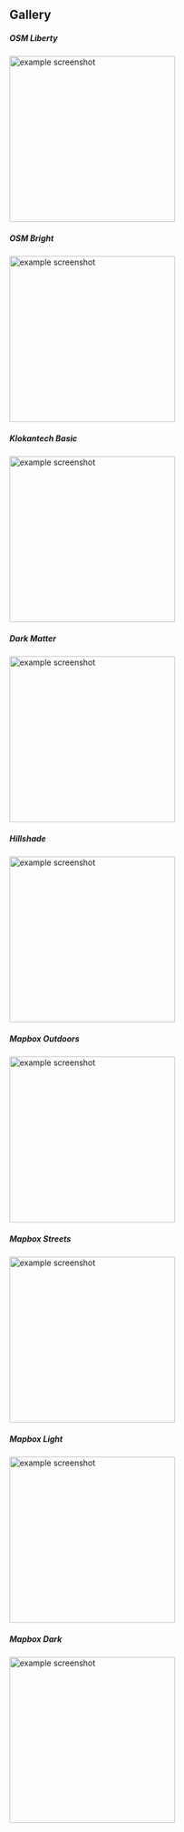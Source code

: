 ## Gallery


<div>
    <h5>OSM Liberty</h5>
    <img src="theme-osm-liberty.png" alt="example screenshot" width="292" />
</div>
<div>
    <h5>OSM Bright</h5>
    <img src="theme-osm-bright.png" alt="example screenshot" width="292" />
</div>
<div>
    <h5>Klokantech Basic</h5>
    <img src="theme-klokantech-basic.png" alt="example screenshot" width="292" />
</div>
<div>
    <h5>Dark Matter</h5>
    <img src="theme-dark-matter.png" alt="example screenshot" width="292" />
</div>
<div>
    <h5>Hillshade</h5>
    <img src="../vector_map_tiles-example-hillshade.png" alt="example screenshot" width="292" />
</div>
<div>
    <h5>Mapbox Outdoors</h5>
    <img src="theme-mapbox-outdoors.png" alt="example screenshot" width="292" />
</div>
<div>
    <h5>Mapbox Streets</h5>
    <img src="theme-mapbox-streets.png" alt="example screenshot" width="292" />
</div>
<div>
    <h5>Mapbox Light</h5>
    <img src="theme-mapbox-light.png" alt="example screenshot" width="292" />
</div>
<div>
    <h5>Mapbox Dark</h5>
    <img src="theme-mapbox-dark.png" alt="example screenshot" width="292" />
</div>